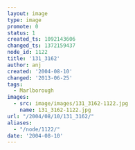 ```yaml
---
layout: image
type: image
promote: 0
status: 1
created_ts: 1092143606
changed_ts: 1372159437
node_id: 1122
title: '131_3162'
author: anj
created: '2004-08-10'
changed: '2013-06-25'
tags:
  - Marlborough
images:
  - src: image/images/131_3162-1122.jpg
    name: 131_3162-1122.jpg
url: "/2004/08/10/131_3162/"
aliases:
  - "/node/1122/"
date: '2004-08-10'
---
```


